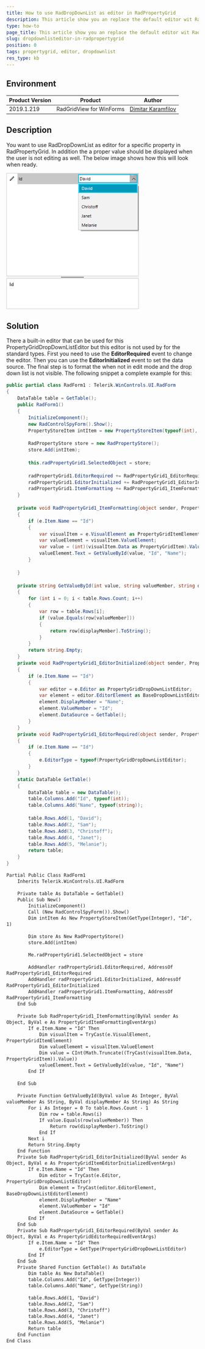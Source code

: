 ```yaml
---
title: How to use RadDropDownList as editor in RadPropertyGrid
description: This article show you an replace the default editor wit RadDropDownList in RadPropertyGrid
type: how-to
page_title: This article show you an replace the default editor wit RadDropDownList in RadPropertyGrid 
slug: dropdownlisteditor-in-radpropertygrid
position: 0
tags: propertygrid, editor, dropdownlist
res_type: kb
---
```


## Environment
 
|Product Version|Product|Author|
|----|----|----|
|2019.1.219|RadGridView for WinForms|[Dimitar Karamfilov](https://www.telerik.com/blogs/author/Dimitar-Karamfilov)|
 

## Description

 You want to use RadDropDownList as editor for a specific property in RadPropertyGrid. In addition the a proper value should be displayed when the user is not editing as well. The below image shows how this will look when ready.

 ![dropdownlisteditor-in-radpropertygrid001](images/dropdownlisteditor-in-radpropertygrid001.png)

## Solution 

There a built-in editor that can be used for this PropertyGridDropDownListEditor but this editor is not used by for the standard types. First you need to use the __EditorRequired__ event to change the editor. Then you can use the __EditorInitialized__ event to set the data source. The final step is to format the when not in edit mode and the drop down list is not visible. The following snippet a complete example for this:

````C#
public partial class RadForm1 : Telerik.WinControls.UI.RadForm
{
    DataTable table = GetTable();
    public RadForm1()
    {
        InitializeComponent();
        new RadControlSpyForm().Show();
        PropertyStoreItem intItem = new PropertyStoreItem(typeof(int), "Id", 1);

        RadPropertyStore store = new RadPropertyStore();
        store.Add(intItem);

        this.radPropertyGrid1.SelectedObject = store;

        radPropertyGrid1.EditorRequired += RadPropertyGrid1_EditorRequired;
        radPropertyGrid1.EditorInitialized += RadPropertyGrid1_EditorInitialized;
        radPropertyGrid1.ItemFormatting += RadPropertyGrid1_ItemFormatting;
    }

    private void RadPropertyGrid1_ItemFormatting(object sender, PropertyGridItemFormattingEventArgs e)
    {
        if (e.Item.Name == "Id")
        {
            var visualItem = e.VisualElement as PropertyGridItemElement;
            var valueElememt = visualItem.ValueElement;
            var value = (int)(visualItem.Data as PropertyGridItem).Value;
            valueElememt.Text = GetValueById(value, "Id", "Name");
        }

    }

    private string GetValueById(int value, string valueMember, string displayMember)
    {
        for (int i = 0; i < table.Rows.Count; i++)
        {
            var row = table.Rows[i];
            if (value.Equals(row[valueMember]))
            {
                return row[displayMember].ToString();
            }
        }
        return string.Empty;
    }
    private void RadPropertyGrid1_EditorInitialized(object sender, PropertyGridItemEditorInitializedEventArgs e)
    {
        if (e.Item.Name == "Id")
        {
            var editor = e.Editor as PropertyGridDropDownListEditor;
            var element = editor.EditorElement as BaseDropDownListEditorElement;
            element.DisplayMember = "Name";
            element.ValueMember = "Id";
            element.DataSource = GetTable();
        }
    }
    private void RadPropertyGrid1_EditorRequired(object sender, PropertyGridEditorRequiredEventArgs e)
    {
        if (e.Item.Name == "Id")
        {
            e.EditorType = typeof(PropertyGridDropDownListEditor);
        }
    }
    static DataTable GetTable()
    {
        DataTable table = new DataTable();
        table.Columns.Add("Id", typeof(int));
        table.Columns.Add("Name", typeof(string)); 

        table.Rows.Add(1, "David");
        table.Rows.Add(2, "Sam");
        table.Rows.Add(3, "Christoff");
        table.Rows.Add(4, "Janet");
        table.Rows.Add(5, "Melanie");
        return table;
    }
}
````
````VB 
Partial Public Class RadForm1
	Inherits Telerik.WinControls.UI.RadForm

	Private table As DataTable = GetTable()
	Public Sub New()
		InitializeComponent()
		Call (New RadControlSpyForm()).Show()
		Dim intItem As New PropertyStoreItem(GetType(Integer), "Id", 1)

		Dim store As New RadPropertyStore()
		store.Add(intItem)

		Me.radPropertyGrid1.SelectedObject = store

		AddHandler radPropertyGrid1.EditorRequired, AddressOf RadPropertyGrid1_EditorRequired
		AddHandler radPropertyGrid1.EditorInitialized, AddressOf RadPropertyGrid1_EditorInitialized
		AddHandler radPropertyGrid1.ItemFormatting, AddressOf RadPropertyGrid1_ItemFormatting
	End Sub

	Private Sub RadPropertyGrid1_ItemFormatting(ByVal sender As Object, ByVal e As PropertyGridItemFormattingEventArgs)
		If e.Item.Name = "Id" Then
			Dim visualItem = TryCast(e.VisualElement, PropertyGridItemElement)
			Dim valueElememt = visualItem.ValueElement
			Dim value = CInt(Math.Truncate((TryCast(visualItem.Data, PropertyGridItem)).Value))
			valueElememt.Text = GetValueById(value, "Id", "Name")
		End If

	End Sub

	Private Function GetValueById(ByVal value As Integer, ByVal valueMember As String, ByVal displayMember As String) As String
		For i As Integer = 0 To table.Rows.Count - 1
			Dim row = table.Rows(i)
			If value.Equals(row(valueMember)) Then
				Return row(displayMember).ToString()
			End If
		Next i
		Return String.Empty
	End Function
	Private Sub RadPropertyGrid1_EditorInitialized(ByVal sender As Object, ByVal e As PropertyGridItemEditorInitializedEventArgs)
		If e.Item.Name = "Id" Then
			Dim editor = TryCast(e.Editor, PropertyGridDropDownListEditor)
			Dim element = TryCast(editor.EditorElement, BaseDropDownListEditorElement)
			element.DisplayMember = "Name"
			element.ValueMember = "Id"
			element.DataSource = GetTable()
		End If
	End Sub
	Private Sub RadPropertyGrid1_EditorRequired(ByVal sender As Object, ByVal e As PropertyGridEditorRequiredEventArgs)
		If e.Item.Name = "Id" Then
			e.EditorType = GetType(PropertyGridDropDownListEditor)
		End If
	End Sub
	Private Shared Function GetTable() As DataTable
		Dim table As New DataTable()
		table.Columns.Add("Id", GetType(Integer))
		table.Columns.Add("Name", GetType(String))

		table.Rows.Add(1, "David")
		table.Rows.Add(2, "Sam")
		table.Rows.Add(3, "Christoff")
		table.Rows.Add(4, "Janet")
		table.Rows.Add(5, "Melanie")
		Return table
	End Function
End Class

````


